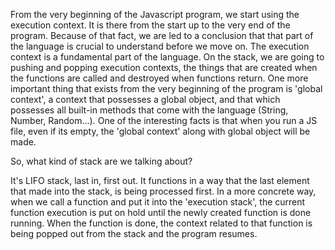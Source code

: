 From the very beginning of the Javascript program, we start using the execution context. It is there from the start up to the very end of the program. Because of that fact, we are led to a conclusion that that part of the language is crucial to understand before we move on. The execution context is a fundamental part of the language. On the stack, we are going to pushing and popping execution contexts, the things that are created when the functions are called and destroyed when functions return.
One more important thing that exists from the very beginning of the program is 'global context', a context that possesses a global object, and that which possesses all built-in methods that come with the language (String, Number, Random...). One of the interesting facts is that when you run a JS file, even if its empty, the 'global context' along with global object will be made.

So, what kind of stack are we talking about?

It's LIFO stack, last in, first out. It functions in a way that the last element that made into the stack, is being processed first. In a more concrete way, when we call a function and put it into the 'execution stack', the current function execution is put on hold until the newly created function is done running. When the function is done, the context related to that function is being popped out from the stack and the program resumes. 

